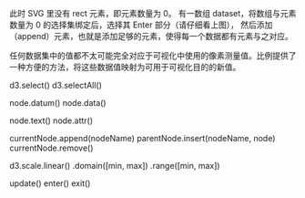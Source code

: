 
此时 SVG 里没有 rect 元素，即元素数量为 0。
有一数组 dataset，将数组与元素数量为 0 的选择集绑定后，选择其 Enter 部分（请仔细看上图），
然后添加（append）元素，也就是添加足够的元素，使得每一个数据都有元素与之对应。

任何数据集中的值都不太可能完全对应于可视化中使用的像素测量值。比例提供了一种方便的方法，将这些数据值映射为可用于可视化目的的新值。

d3.select()
d3.selectAll()

node.datum()
node.data()

node.text()
node.attr()

currentNode.append(nodeName)
parentNode.insert(nodeName, node)
currentNode.remove()

d3.scale.linear()
    .domain([min, max])
    .range([min, max])

update()
enter()
exit()